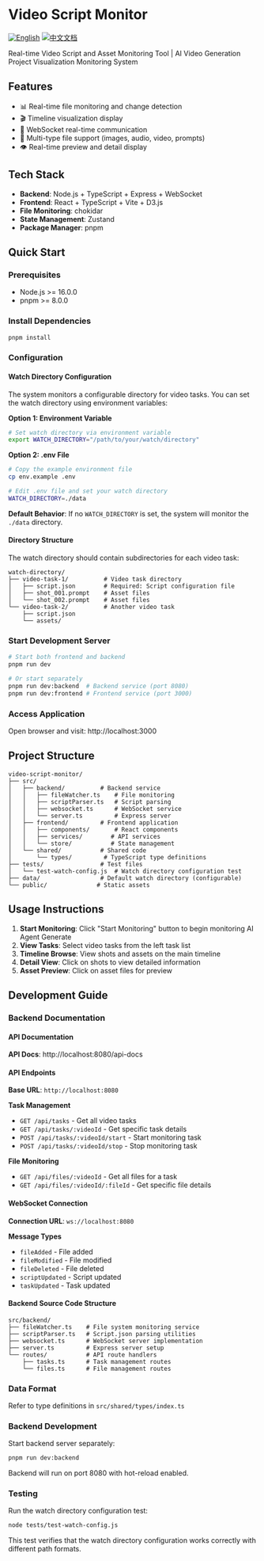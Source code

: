 # Video Script Monitor

[![English](https://img.shields.io/badge/English-Click-yellow)](README.md)
[![中文文档](https://img.shields.io/badge/中文文档-点击查看-orange)](README-zh.md)

Real-time Video Script and Asset Monitoring Tool | AI Video Generation Project Visualization Monitoring System

## Features

- 📊 Real-time file monitoring and change detection
- 🎬 Timeline visualization display
- 🔔 WebSocket real-time communication
- 📁 Multi-type file support (images, audio, video, prompts)
- 👁️ Real-time preview and detail display

## Tech Stack

- **Backend**: Node.js + TypeScript + Express + WebSocket
- **Frontend**: React + TypeScript + Vite + D3.js
- **File Monitoring**: chokidar
- **State Management**: Zustand
- **Package Manager**: pnpm

## Quick Start

### Prerequisites

- Node.js >= 16.0.0
- pnpm >= 8.0.0

### Install Dependencies

```bash
pnpm install
```

### Configuration

#### Watch Directory Configuration

The system monitors a configurable directory for video tasks. You can set the watch directory using environment variables:

**Option 1: Environment Variable**
```bash
# Set watch directory via environment variable
export WATCH_DIRECTORY="/path/to/your/watch/directory"
```

**Option 2: .env File**
```bash
# Copy the example environment file
cp env.example .env

# Edit .env file and set your watch directory
WATCH_DIRECTORY=./data
```

**Default Behavior**: If no `WATCH_DIRECTORY` is set, the system will monitor the `./data` directory.

#### Directory Structure

The watch directory should contain subdirectories for each video task:
```
watch-directory/
├── video-task-1/          # Video task directory
│   ├── script.json        # Required: Script configuration file
│   ├── shot_001.prompt    # Asset files
│   └── shot_002.prompt    # Asset files
└── video-task-2/          # Another video task
    ├── script.json
    └── assets/
```

### Start Development Server

```bash
# Start both frontend and backend
pnpm run dev

# Or start separately
pnpm run dev:backend  # Backend service (port 8080)
pnpm run dev:frontend # Frontend service (port 3000)
```

### Access Application

Open browser and visit: http://localhost:3000

## Project Structure

```
video-script-monitor/
├── src/
│   ├── backend/          # Backend service
│   │   ├── fileWatcher.ts    # File monitoring
│   │   ├── scriptParser.ts   # Script parsing
│   │   ├── websocket.ts      # WebSocket service
│   │   └── server.ts         # Express server
│   ├── frontend/         # Frontend application
│   │   ├── components/       # React components
│   │   ├── services/        # API services
│   │   └── store/           # State management
│   └── shared/           # Shared code
│       └── types/         # TypeScript type definitions
├── tests/                # Test files
│   └── test-watch-config.js  # Watch directory configuration test
├── data/                 # Default watch directory (configurable)
└── public/              # Static assets
```

## Usage Instructions

1. **Start Monitoring**: Click "Start Monitoring" button to begin monitoring AI Agent Generate
2. **View Tasks**: Select video tasks from the left task list
3. **Timeline Browse**: View shots and assets on the main timeline
4. **Detail View**: Click on shots to view detailed information
5. **Asset Preview**: Click on asset files for preview

## Development Guide

### Backend Documentation

#### API Documentation

**API Docs**: http://localhost:8080/api-docs

#### API Endpoints

**Base URL**: `http://localhost:8080`

**Task Management**
- `GET /api/tasks` - Get all video tasks
- `GET /api/tasks/:videoId` - Get specific task details
- `POST /api/tasks/:videoId/start` - Start monitoring task
- `POST /api/tasks/:videoId/stop` - Stop monitoring task

**File Monitoring**
- `GET /api/files/:videoId` - Get all files for a task
- `GET /api/files/:videoId/:fileId` - Get specific file details

#### WebSocket Connection

**Connection URL**: `ws://localhost:8080`

**Message Types**
- `fileAdded` - File added
- `fileModified` - File modified  
- `fileDeleted` - File deleted
- `scriptUpdated` - Script updated
- `taskUpdated` - Task updated

#### Backend Source Code Structure

```
src/backend/
├── fileWatcher.ts    # File system monitoring service
├── scriptParser.ts   # Script.json parsing utilities
├── websocket.ts      # WebSocket server implementation
├── server.ts         # Express server setup
└── routes/           # API route handlers
    ├── tasks.ts      # Task management routes
    └── files.ts      # File management routes
```

### Data Format

Refer to type definitions in `src/shared/types/index.ts`

### Backend Development

Start backend server separately:
```bash
pnpm run dev:backend
```

Backend will run on port 8080 with hot-reload enabled.

### Testing

Run the watch directory configuration test:
```bash
node tests/test-watch-config.js
```

This test verifies that the watch directory configuration works correctly with different path formats.
